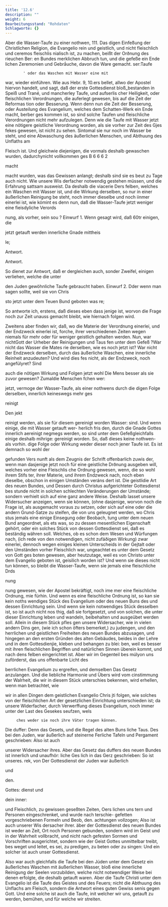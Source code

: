 ```yaml
---
title: '12.6'
description: ""
weight: 6
Bearbeitungsstand: "Rohdaten"
Schlagworte: {}
---
```

<!-- Seite 587 -->



Aber die Wasser-Taufe zu einer nothwen, 111. Das
digen Einfeßung der Christlichen Religion, die Evangelio
rein und geistlich, und nicht fleischlich und ceremos fleischlis
nialisch ist, zu machen, beißt der Orðnung des rieuchen Ber:
en Bundes merklichen Abbruch tun, und die gefeße ein Ende
lichen Zeremonien und Gebrắuche, davon die Ware gemacht.
ser:Taufe

            ' oder das Waschen mit Wasser eine mit
war, wieder einführen. Wie aus Hebr. 9, 10.ers
 bellet, allwo der Apostel hiervon handelt, und sagt,
daß der erste Gottesdienst bloß_bestanden in Speiß
 und Trané, und mancherley Taufe, und aufserlis
 cher Heiligkeit, oder fleischlichen Verordnungen, die
auferlegt gewesen, bis auf die Zeit der Reformas
 tion oder Besserung. Wenn denn nun die Zeit der
 Besserung, oder Austeilung des Evangelium, welches
 dem Schatten-Werk ein Ende macht, berber ges
kommen ist, so sind solche Taufen und fleischliche
 Verordnungen nicht mehr aufzulegen. Denn wie
 die Taufe mit Wasser jetzt eine nötigere geistliche
Verordnung worden, als sie vorher zur Zeit des Gjes
 fekes gewesen, ist nicht zu sehen. Sintomal sie nur
noch im Wasser be steht, und eine Abwaschung des
äußerlichen Menschen, und Abthuung des Unflaths am

 Fleisch ist. Und gleichwie diejenigen, die vormals
deshalb gewaschen wurden, dadurchynicht vollkommen ges
        B 6 6 6 2

macht
<!-- Seite 588 -->


macht wurden, was das Gewissen anlangt; deshalb sind sie es beut zu Tage auch nicht. Wie unsere Wis derfacher notwendig gestehen müssen, und die Erfahrung sattsam ausweist. Da deshalb die viacerie Ders felben, welches ein Waschen mit Wasser ist, und die Wirkung derselben, so nur in einer äußerlichen Reinigung be steht, noch immer dieselbe und noch iinmer einerlei ist, wie kómint es denn nun, daß die Wasser-Taufe jetzt weniger eine fieisdyliche Verords

nung, als vorher, sein sou ? Einwurf 1. Wenn gesagt wird, daß 60tr einigen, die

jetzt getauft werden innerliche Gnade mittheis

le;

Antwort.

Antwort.

So dienet zur Antwort, daß er dergleichen auch, sonder Zweifel, einigen verliehen, welche die unter

den Juden gewöhnliche Taufe gebraucht haben. Einwurf 2. Dder wenn man sagen sollte, weil sie von Chris

sto jetzt unter dem Teuen Bund geboten was re;

So antworte ich, erstens, daß dieses eben dass jenige ist, worvon die Frage noch zur Zeit unauss gemacht bleibt, wie hiernach folgen wird.

Zweitens aber finden wir, daß, wo die Materie der Verordnung einerlei, und der Endzweck einerlei ist, forche, ihrer verschiedenen Zeiten wegen niemals für mehr oder für weniger geistlich gehalten werden. Nun, war nichtGott der Urheber der Reinigungen und Taus fen unter dem Gefeß ?War nicht das Wasser die Mates rie derselben, wie es noch jetzt ist? War nicht der Endzweck derselben, durch das äußerliche Waschen, eine innerliche Reinheit anzudeuten? Und wird dies fes nicht, als der Endzweck, noch angefülyret? Sind

auch die nötigen Wirkung und Folgen jetzt wohl Die Mens besser als sie zuvor gewesen? Zumaldie Menschen fchen wer:

jetzt, vermoge der Wasser-Taufe, als einer nothwens durch die digen Folge derselben, innerlich keineswegs mehr ges

reinigt

Den jekt
<!-- Seite 589 -->
reinigt werden, als sie für diesem gereinigt worden Wasser: sind. Und wenn einige, die mit Wasser getauft wer- herlich fris den, durch die Gnade Gottes innerlich aereinigt negmegs werden, so sind unter dem Gefeßgleichfalls einige deshalb mihrige: gereinigt worden. So, daß dieses keine nothwen- als vorhin. dige Folge oder Wirkung weder dieser noch jener Taufe ist. Es ist demnach so wohl der

gefunden Vers nunft als dem Zeugnis der Schrift offenbarlich zuwis der, wenn man dasjenige jetzt noch für eine geistliche Drðnung ausgeben will, welches vorher eine Fleischlis che Ordnung gewesen, wenn, die so wohl ihrem Stifs ter, ihrer Materie, und ihrem Endzweck nach, noch eben dieselbe, obschon in einigen Umständen veráns dert ist. Die geistlidie Art des neuen Bundes, und Dessen durch Christus aufgerichteter Gottesdienst bes stunde nicht in solchen schlechten Veränderungen der Umstände; sondern verhielt sich auf eine ganz andere Weise. Deshalb
 lasset unsere Widersucher anzeigen, wenn sie können, (ohne dasjenige, worvon noch die Frage ist, als ausgemacht voraus zu setzen, oder sich auf eine oder die andern Grund-Satze zu steifen, die von uns geleugnet werden, wo Chris stus jemals eine einige Einsegung oder Beobach, tung unter dem neuen Bund angeordnet, als ets was, so zu dessen mesentlichen Eigenschaft gehört, oder ein solches Stück von dessen Gottesdienst sei, daß es beständig währen soll. Welches, ob es schon dem Wesen und Würfungen nach, (ich rede von den notwendigen, nicht zufáðigen Wirkung) zwar einerlei, dennoch wegen einiges kleinen Unterscheids in der Gejtalt oder den Umständen vorher Fleischlich war, ungeachtet es unter dem Gesetz von Gott ges boten gewesen, aber heutzutage, weil es von Christo unter dem Evangelio geboten ist, geisilich worden ist? Und wenn sie dieses nicht tun können, so bleibt die Wasser-Taufe, wenn sie jemals eine fleischliche Drds

nung
<!-- Seite 590 -->

 nung gewesen, wie der Apostel bekräftigt, noch ime
mer eine fleischliche Ordnung, mie fürhin. Und wenn
es eine fleischliche Ordnung ist, so kan sie kein noths
 wendiges Stück des Evangelium oder des neuen Buns
des und dessen Einrichtung sein. Und wenn sie kein
 notwendiges Stück desselben ist, so ist auch nicht nos
 thig, daß sie fortgesetzt, und von solchen, die unter
 dieser Einrichtung leben und wandeln, beibehalten und
 ausgeübet werden soll. Allein in diesem Stück pfles
 gen unsere Widersacher, wie in vielen andern Dins
 gen, (wie ich schon öfters bemerket,) zu judengen,
und den herrlichen und geistlichen Freiheiten des
 neuen Bundes abzusagen, und hingegen an den ersten
 Gründen des alten Gebäudes, beides in der Lehre
 und in dem Gottesdienjie, kleben und behangen zu blei:
 ben, weil es besser mit ihren fleischlichen Begriffen
 und natürlichen Sinnen überein kommt, und nach dens
 felben eingerichtet ist. Aber wir im Gegenteil bes
 múlyon uns zuförderst, das uns offenbarte Licht des

berrlichen Evangelium zu ergreifen, und demselben Das Gesetz anzulangen. Und die liebliche Harmonie und Übers wird vom cinstimmung der Walrheit, die wir in diesem Stück unterschies bekennen, wird erhellen, wenn man betrachtet, wie

wir in allen Dingen dem geistlichen Evangelio Chris
jti folgen, wie solches von der fleischlichen Art der
gesetzlichen Einrichtung unterschieden ist; da unsere
Widerfacher, durch Verwerffung dieses Evangelium,
noch immer unter der Last des Gesekes seufzen, wels

         ches weder sie noch ihre Väter tragen können.
Die duffer: Denn das Gesets, und die Regel des alten Buns
liche Taus. Des bei den Juden, war äußerlich auf steinerne
Ferliche Tafeln und Pergament geschrieben: Also ist auch

unserer Widersacher ihres. Aber das Gesetz das duffers des neuen Bundes ist innerlich und unaufhör: liche Ges lich in das Gerz geschrieben: So ist unseres. rek, von Der Gottesdienst der Juden war äußerlich

und

den.


Gottes: dienst und

dein inner:

<!-- Seite 591 -->


und Fleischlich, zu gewissen geseßten Zeiten, Oers lichen uns
tern und Personen eingeschrenket, und wurde nach terschie-
gefetten vorgeschriebenen Formeln und Beob, den.
achtungen vollzogen; Also ist auch unserer Wis
dersacher ihrer. äber der Gottesdienst des neuen
Bundes ist weder an Zeit, Ort noch Personen
gebunden, sondern wird im Geist und in der
Wahrheit vollbracht, und nicht nach gefesten
Sormen und Vorschriften ausgerichtet, sondern
wie der Geist Gottes unmittelbar treibt, bes
weget und leitet, es sei, zu predigen, zu beten
oder zu singen: Und ein solcher ist auch unser
Gottesdienst.

  Also war auch gleichfalls die Taufe bei den
Júden unter dem Gesetz ein äußerliches Waschen
mit äußerlichen Wasser, bloß eine innerliche
Reinigung der Seelen vorzubilden, welche nicht
notwendiger Weise bei denen erfolgte, die deshalb
getauft waren. Aber die Taufe Christi unter
 dem Evangelio ist die Taufe des Geistes und des
Feuers; nicht die Abthuung des Unflachs am
Fleisch, sondern die Antwort eines guten Gewiss
senis gegen Gott. Und eine solche ist auch die
Taufe, init welcher wir uns, getauft zu werden,
bemühen, und für welche wir streiten.
